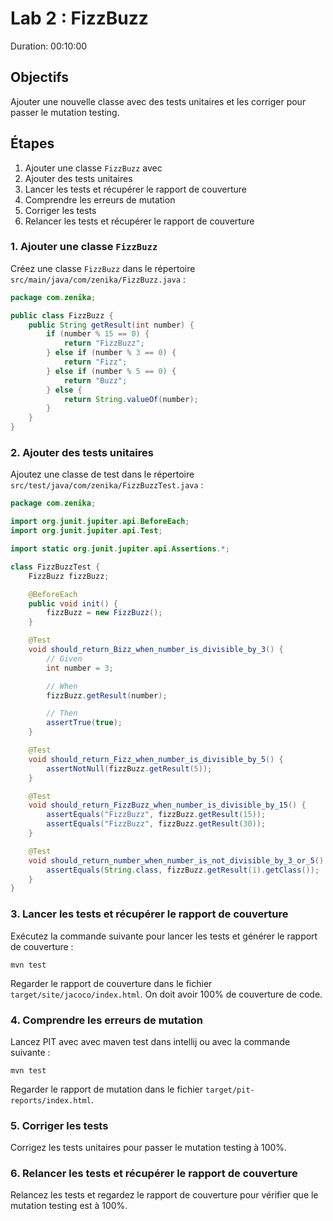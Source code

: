 # Lab 2 : FizzBuzz
Duration: 00:10:00

## Objectifs
Ajouter une nouvelle classe avec des tests unitaires et les corriger pour passer le mutation testing.

## Étapes
1. Ajouter une classe `FizzBuzz` avec
2. Ajouter des tests unitaires
3. Lancer les tests et récupérer le rapport de couverture
4. Comprendre les erreurs de mutation
5. Corriger les tests
6. Relancer les tests et récupérer le rapport de couverture

### 1. Ajouter une classe `FizzBuzz`
Créez une classe `FizzBuzz` dans le répertoire `src/main/java/com/zenika/FizzBuzz.java` :

```java
package com.zenika;

public class FizzBuzz {
    public String getResult(int number) {
        if (number % 15 == 0) {
            return "FizzBuzz";
        } else if (number % 3 == 0) {
            return "Fizz";
        } else if (number % 5 == 0) {
            return "Buzz";
        } else {
            return String.valueOf(number);
        }
    }
}
```

### 2. Ajouter des tests unitaires

Ajoutez une classe de test dans le répertoire `src/test/java/com/zenika/FizzBuzzTest.java` :

```java
package com.zenika;

import org.junit.jupiter.api.BeforeEach;
import org.junit.jupiter.api.Test;

import static org.junit.jupiter.api.Assertions.*;

class FizzBuzzTest {
    FizzBuzz fizzBuzz;

    @BeforeEach
    public void init() {
        fizzBuzz = new FizzBuzz();
    }

    @Test
    void should_return_Bizz_when_number_is_divisible_by_3() {
        // Given
        int number = 3;

        // When
        fizzBuzz.getResult(number);

        // Then
        assertTrue(true);
    }

    @Test
    void should_return_Fizz_when_number_is_divisible_by_5() {
        assertNotNull(fizzBuzz.getResult(5));
    }

    @Test
    void should_return_FizzBuzz_when_number_is_divisible_by_15() {
        assertEquals("FizzBuzz", fizzBuzz.getResult(15));
        assertEquals("FizzBuzz", fizzBuzz.getResult(30));
    }

    @Test
    void should_return_number_when_number_is_not_divisible_by_3_or_5() {
        assertEquals(String.class, fizzBuzz.getResult(1).getClass());
    }
}
```

### 3. Lancer les tests et récupérer le rapport de couverture

Exécutez la commande suivante pour lancer les tests et générer le rapport de couverture :

```
mvn test
```

Regarder le rapport de couverture dans le fichier `target/site/jacoco/index.html`.
On doit avoir 100% de couverture de code.

### 4. Comprendre les erreurs de mutation

Lancez PIT avec avec maven test dans intellij ou avec la commande suivante :

```shell
mvn test
```

Regarder le rapport de mutation dans le fichier `target/pit-reports/index.html`.

### 5. Corriger les tests

Corrigez les tests unitaires pour passer le mutation testing à 100%.

### 6. Relancer les tests et récupérer le rapport de couverture

Relancez les tests et regardez le rapport de couverture pour vérifier que le mutation testing est à 100%.



